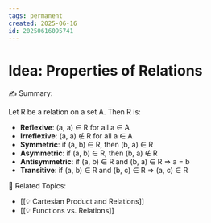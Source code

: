 ```yaml
---
tags: permanent
created: 2025-06-16
id: 20250616095741
---
```


# Idea: Properties of Relations

✍ Summary:

Let R be a relation on a set A. Then R is:

- **Reflexive**: (a, a) ∈ R for all a ∈ A
- **Irreflexive**: (a, a) ∉ R for all a ∈ A
- **Symmetric**: if (a, b) ∈ R, then (b, a) ∈ R
- **Asymmetric**: if (a, b) ∈ R, then (b, a) ∉ R
- **Antisymmetric**: if (a, b) ∈ R and (b, a) ∈ R ⇒ a = b
- **Transitive**: if (a, b) ∈ R and (b, c) ∈ R ⇒ (a, c) ∈ R

👀 Related Topics:
- [[💡 Cartesian Product and Relations]]
- [[💡 Functions vs. Relations]]
